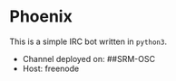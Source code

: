 # Phoenix
This is a simple IRC bot written in `python3`. 
- Channel deployed on: ##SRM-OSC
- Host: freenode

